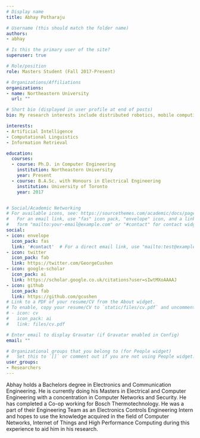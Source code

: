```yaml
---
# Display name
title: Abhay Potharaju

# Username (this should match the folder name)
authors:
- abhay

# Is this the primary user of the site?
superuser: true

# Role/position
role: Masters Student (Fall 2017-Present)

# Organizations/Affiliations
organizations:
- name: Northeastern University
  url: ""

# Short bio (displayed in user profile at end of posts)
bio: My research interests include distributed robotics, mobile computing and programmable matter.

interests:
- Artificial Intelligence
- Computational Linguistics
- Information Retrieval

education:
  courses:
  - course: Ph.D. in Computer Engineering
    institution: Northeastern University
    year: Present
  - course: B.A.Sc. with Honours in Electrical Engineering
    institution: University of Toronto
    year: 2017


# Social/Academic Networking
# For available icons, see: https://sourcethemes.com/academic/docs/page-builder/#icons
#   For an email link, use "fas" icon pack, "envelope" icon, and a link in the
#   form "mailto:your-email@example.com" or "#contact" for contact widget.
social:
- icon: envelope
  icon_pack: fas
  link: '#contact'  # For a direct email link, use "mailto:test@example.org".
- icon: twitter
  icon_pack: fab
  link: https://twitter.com/GeorgeCushen
- icon: google-scholar
  icon_pack: ai
  link: https://scholar.google.co.uk/citations?user=sIwtMXoAAAAJ
- icon: github
  icon_pack: fab
  link: https://github.com/gcushen
# Link to a PDF of your resume/CV from the About widget.
# To enable, copy your resume/CV to `static/files/cv.pdf` and uncomment the lines below.
# - icon: cv
#   icon_pack: ai
#   link: files/cv.pdf

# Enter email to display Gravatar (if Gravatar enabled in Config)
email: ""

# Organizational groups that you belong to (for People widget)
#   Set this to `[]` or comment out if you are not using People widget.
user_groups:
- Researchers
---
```


Abhay holds a Bachelors degree in Electronics and Communication Engineering. He is currently doing his Masters in Electrical and Computer Engineering with a concentration in Computer Networks and Security. He has completed a Co-op working for Bosch Thermotechnology. He was a part of their Engineering Team as an Electronics Controls Engineering Intern and hopes to use the knowledge acquired in the field of Computer Networks, Internet of Things and High Performance Computing during this experience to aid him in his research.
